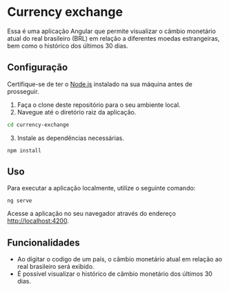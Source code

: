 # Currency exchange

Essa é uma aplicação Angular que permite visualizar o câmbio monetário atual do real brasileiro (BRL) em relação a diferentes moedas estrangeiras, bem como o histórico dos últimos 30 dias.

## Configuração

Certifique-se de ter o [Node.js](https://nodejs.org) instalado na sua máquina antes de prosseguir.

1. Faça o clone deste repositório para o seu ambiente local.
2. Navegue até o diretório raiz da aplicação.

```bash
cd currency-exchange
```

3. Instale as dependências necessárias.

```
npm install
```

## Uso

Para executar a aplicação localmente, utilize o seguinte comando:

```
ng serve
```
Acesse a aplicação no seu navegador através do endereço [http://localhost:4200](http://localhost:4200).

## Funcionalidades
- Ao digitar o codigo de um país, o câmbio monetário atual em relação ao real brasileiro será exibido.
- É possível visualizar o histórico de câmbio monetário dos últimos 30 dias.
